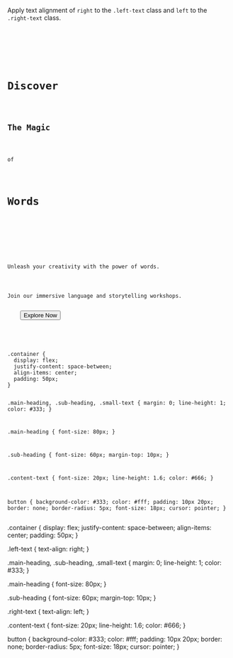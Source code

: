 Apply text alignment of `right` to the `.left-text`
class and `left` to the `.right-text` class.

<codeblock language="css" type="exercise" testMode="fixedInput">
<code>
<panel language="html">
<div class="container">
  <div class="left-text">
    <h1 class="main-heading">Discover</h1>
    <h2 class="sub-heading">The Magic</h2>
    <p class="small-text">of</p>
    <h1 class="main-heading">Words</h1>
  </div>

  <div class="right-text">
    <p class="content-text">Unleash your creativity with the power of words.</p>
    <p class="content-text">Join our immersive language and storytelling workshops.</p>
    <button>Explore Now</button>
  </div>
</div>
</panel>
<panel language="css">
.container {
  display: flex;
  justify-content: space-between;
  align-items: center;
  padding: 50px;
}

.main-heading,
.sub-heading,
.small-text {
  margin: 0;
  line-height: 1;
  color: #333;
}

.main-heading {
  font-size: 80px;
}

.sub-heading {
  font-size: 60px;
  margin-top: 10px;
}

.content-text {
  font-size: 20px;
  line-height: 1.6;
  color: #666;
}

button {
  background-color: #333;
  color: #fff;
  padding: 10px 20px;
  border: none;
  border-radius: 5px;
  font-size: 18px;
  cursor: pointer;
}
</panel>
</code>

<solution>
.container {
  display: flex;
  justify-content: space-between;
  align-items: center;
  padding: 50px;
}

.left-text {
  text-align: right;
}

.main-heading,
.sub-heading,
.small-text {
  margin: 0;
  line-height: 1;
  color: #333;
}

.main-heading {
  font-size: 80px;
}

.sub-heading {
  font-size: 60px;
  margin-top: 10px;
}

.right-text {
  text-align: left;
}

.content-text {
  font-size: 20px;
  line-height: 1.6;
  color: #666;
}

button {
  background-color: #333;
  color: #fff;
  padding: 10px 20px;
  border: none;
  border-radius: 5px;
  font-size: 18px;
  cursor: pointer;
}
</solution>
</codeblock>
